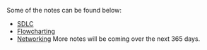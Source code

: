 Some of the notes can be found below:
* [SDLC](https://mrseidel.gitbooks.io/intro-computer-studies-using-processing-and-python/content/Other%20Topics/sdlc.html)
* [Flowcharting](https://mrseidel.gitbooks.io/intro-computer-studies-using-processing-and-python/content/Other%20Topics/flowcharting.html)
* [Networking](https://mrseidel.gitbooks.io/intro-computer-studies-using-processing-and-python/content/Other%20Topics/networking.html)
More notes will be coming over the next 365 days.
